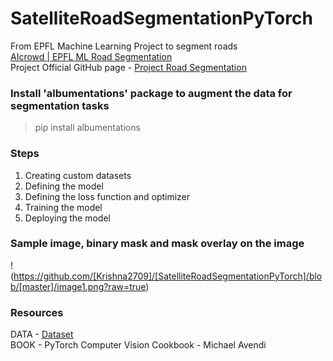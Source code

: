 # SatelliteRoadSegmentationPyTorch
From EPFL Machine Learning Project to segment roads <br>
[AIcrowd | EPFL ML Road Segmentation](https://www.aicrowd.com/challenges/epfl-ml-road-segmentation) <br>
Project Official GitHub page - [Project Road Segmentation](https://github.com/epfml/ML_course/tree/master/projects/project2/project_road_segmentation)

### Install 'albumentations' package to augment the data for segmentation tasks
> pip install albumentations 

### Steps
1. Creating custom datasets
2. Defining the model
3. Defining the loss function and optimizer
4. Training the model
5. Deploying the model

### Sample image, binary mask and mask overlay on the image
!(https://github.com/[Krishna2709]/[SatelliteRoadSegmentationPyTorch]/blob/[master]/image1.png?raw=true)

### Resources
DATA - [Dataset](https://www.aicrowd.com/challenges/epfl-ml-road-segmentation/dataset_files) <br>
BOOK - PyTorch Computer Vision Cookbook - Michael Avendi
